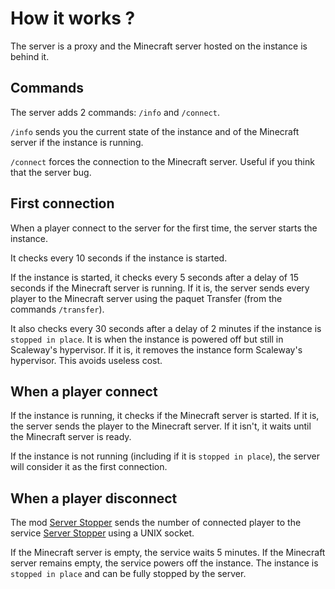 # How it works ?

The server is a proxy and the Minecraft server hosted on the instance is behind it.

## Commands

The server adds 2 commands: `/info` and `/connect`.

`/info` sends you the current state of the instance and of the Minecraft server if the instance is running.

`/connect` forces the connection to the Minecraft server. Useful if you think that the server bug.

## First connection

When a player connect to the server for the first time, the server starts the instance.

It checks every 10 seconds if the instance is started.

If the instance is started, it checks every 5 seconds after a delay of 15 seconds if the Minecraft server is running.
If it is, the server sends every player to the Minecraft server using the paquet Transfer (from the commands `/transfer`).

It also checks every 30 seconds after a delay of 2 minutes if the instance is `stopped in place`.
It is when the instance is powered off but still in Scaleway's hypervisor.
If it is, it removes the instance form Scaleway's hypervisor. 
This avoids useless cost.

## When a player connect

If the instance is running, it checks if the Minecraft server is started.
If it is, the server sends the player to the Minecraft server.
If it isn't, it waits until the Minecraft server is ready.

If the instance is not running (including if it is `stopped in place`), the server will consider it as the first connection.

## When a player disconnect

The mod [Server Stopper](https://github.com/architects-land/server-stopper) sends the number of connected player to the 
service [Server Stopper](https://github.com/architects-land/server-stopper) using a UNIX socket.

If the Minecraft server is empty, the service waits 5 minutes.
If the Minecraft server remains empty, the service powers off the instance.
The instance is `stopped in place` and can be fully stopped by the server.